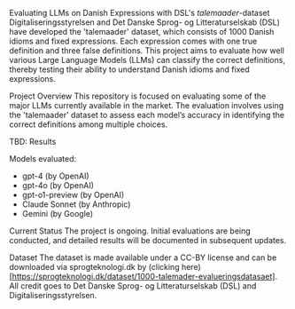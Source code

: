 Evaluating LLMs on Danish Expressions with DSL's *talemaader*-dataset
Digitaliseringsstyrelsen and Det Danske Sprog- og Litteraturselskab (DSL) have developed the 'talemaader' dataset, which consists of 1000 Danish idioms and fixed expressions. Each expression comes with one true definition and three false definitions. This project aims to evaluate how well various Large Language Models (LLMs) can classify the correct definitions, thereby testing their ability to understand Danish idioms and fixed expressions.

Project Overview
This repository is focused on evaluating some of the major LLMs currently available in the market. The evaluation involves using the 'talemaader' dataset to assess each model’s accuracy in identifying the correct definitions among multiple choices.

TBD: Results

Models evaluated:
- gpt-4 (by OpenAI)
- gpt-4o (by OpenAI)
- gpt-o1-preview (by OpenAI)
- Claude Sonnet (by Anthropic)
- Gemini (by Google)

Current Status
The project is ongoing. Initial evaluations are being conducted, and detailed results will be documented in subsequent updates.

Dataset
The dataset is made available under a CC-BY license and can be downloaded via sprogteknologi.dk by (clicking here)[https://sprogteknologi.dk/dataset/1000-talemader-evalueringsdatasaet]. All credit goes to Det Danske Sprog- og Litteraturselskab (DSL) and Digitaliseringsstyrelsen.
